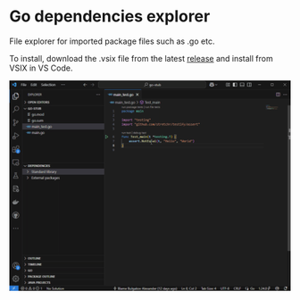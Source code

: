 # Go dependencies explorer

File explorer for imported package files such as .go etc.

To install, download the .vsix file from the latest [release](https://github.com/m4gshm/vs-code-go-dependencies-explorer/releases) and install from VSIX in VS Code.

![screencast](./screencast.gif)